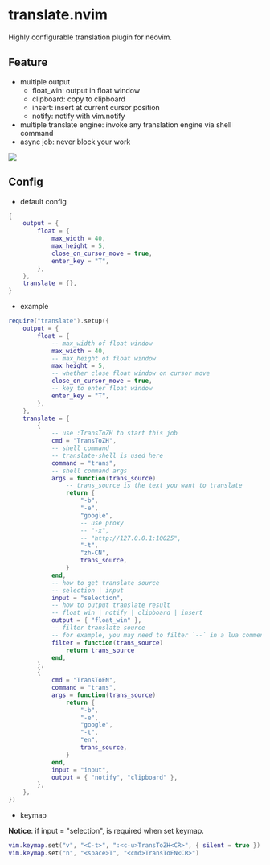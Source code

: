 # translate.nvim

Highly configurable translation plugin for neovim.

## Feature

- multiple output
  - float_win: output in float window
  - clipboard: copy to clipboard
  - insert: insert at current cursor position
  - notify: notify with vim.notify
- multiple translate engine: invoke any translation engine via shell command
- async job: never block your work

<img src="https://github.com/niuiic/assets/blob/main/translate.nvim/usage.gif" />

## Config

- default config

```lua
{
	output = {
		float = {
			max_width = 40,
			max_height = 5,
			close_on_cursor_move = true,
			enter_key = "T",
		},
	},
	translate = {},
}
```

- example

```lua
require("translate").setup({
	output = {
		float = {
			-- max_width of float window
			max_width = 40,
			-- max_height of float window
			max_height = 5,
			-- whether close float window on cursor move
			close_on_cursor_move = true,
			-- key to enter float window
			enter_key = "T",
		},
	},
	translate = {
		{
			-- use :TransToZH to start this job
			cmd = "TransToZH",
			-- shell command
			-- translate-shell is used here
			command = "trans",
			-- shell command args
			args = function(trans_source)
				-- trans_source is the text you want to translate
				return {
					"-b",
					"-e",
					"google",
					-- use proxy
					-- "-x",
					-- "http://127.0.0.1:10025",
					"-t",
					"zh-CN",
					trans_source,
				}
			end,
			-- how to get translate source
			-- selection | input
			input = "selection",
			-- how to output translate result
			-- float_win | notify | clipboard | insert
			output = { "float_win" },
			-- filter translate source
			-- for example, you may need to filter `--` in a lua comment
			filter = function(trans_source)
				return trans_source
			end,
		},
		{
			cmd = "TransToEN",
			command = "trans",
			args = function(trans_source)
				return {
					"-b",
					"-e",
					"google",
					"-t",
					"en",
					trans_source,
				}
			end,
			input = "input",
			output = { "notify", "clipboard" },
		},
	},
})
```

- keymap

**Notice**: if input = "selection", <c-u> is required when set keymap.

```lua
vim.keymap.set("v", "<C-t>", ":<c-u>TransToZH<CR>", { silent = true })
vim.keymap.set("n", "<space>T", "<cmd>TransToEN<CR>")
```

